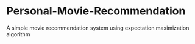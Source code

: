 # Personal-Movie-Recommendation
A simple movie recommendation system using expectation maximization algorithm
